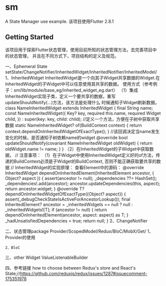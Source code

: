 # sm

A State Manager use example.
该项目使用Flutter 2.8.1

## Getting Started

该项目用于探索Flutter状态管理，使用目前所知的状态管理方法，去完善项目中的状态管理，
并且在不同方式下，项目结构的定义及规范。

一、Ephemeral State
    setState/ChangeNotifier/InheritedWidget/InheritedNotifier/InheritedModel/
    1、InheritedWidget
        InheritedWidget是一个向其子Widget共享数据的Widget.在InheritedWidget的子Widget中可以任意使用其共享的数据。
        使用方式（参考例子：sm/lib/module/base_eg/inherited_widget_eg.dart）
        （1）集成InheritedWidget实现子类，定义一个要共享的数据，重写updateShouldNotify(...)方法，该方法是处理什么
        时候通知子Widget刷新数据。
        class NameInheritedWidget extends InheritedWidget {
            final String name;
            const NameInheritedWidget({
                Key? key,
                required this.name,
                required Widget child,
            }) : super(key: key, child: child);
            //定义一个方法，方便在子树中获取共享数据
            static NameInheritedWidget? of(BuildContext context) {
                return context.dependOnInheritedWidgetOfExactType<NameInheritedWidget>();
            }
            //该回调决定当name发生变化的时候，是否通知子树依赖name的widget
            @override
            bool updateShouldNotify(covariant NameInheritedWidget oldWidget) {
                return oldWidget.name != name;
            }
        }
        （2）在InheritedWidget的子Widget中获取数据，
        //
        注意事项：
        （1）在子Widget中使用InheritedWidget定义好的of方法，传递的BuildContext必须是子Widget的BuildContext,
        否则不能正确获取要共享的数据
        //
        InheritedWidget的实现原理：
        查看Element中的源码：
        @override
        InheritedWidget dependOnInheritedElement(InheritedElement ancestor, { Object? aspect }) {
            assert(ancestor != null);
            _dependencies ??= HashSet<InheritedElement>();
            _dependencies!.add(ancestor);
            ancestor.updateDependencies(this, aspect);
            return ancestor.widget;
        }
        @override
        T? dependOnInheritedWidgetOfExactType<T extends InheritedWidget>({Object? aspect}) {
            assert(_debugCheckStateIsActiveForAncestorLookup());
            final InheritedElement? ancestor = _inheritedWidgets == null ? null : _inheritedWidgets![T];
            if (ancestor != null) {
                return dependOnInheritedElement(ancestor, aspect: aspect) as T;
            }
            _hadUnsatisfiedDependencies = true;
            return null;
        }
    2、ChangeNotifier
 
二、状态管理package
    Provider/ScopedModel/Redux/BloC/MobX/Get/
    1、Provider的使用
    
    2、BloC
    

三、other Widget
    ValueListenableBuilder

四、参考链接
    how to choose between Redux's store and React's State;//https://github.com/reduxjs/redux/issues/1287#issuecomment-175351978


